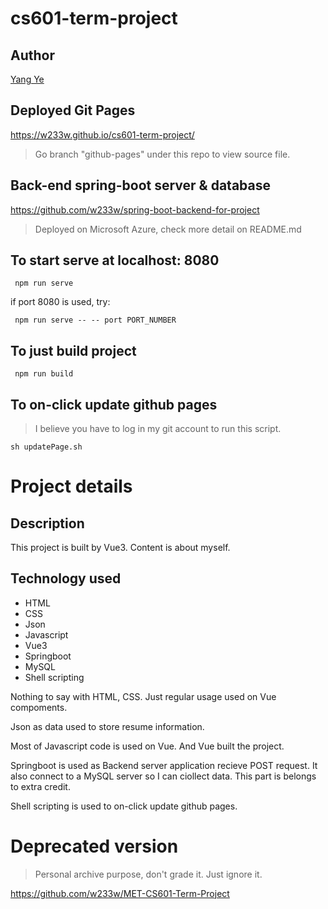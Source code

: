 # cs601-term-project

## Author
[Yang Ye](https://github.com/w233w)

## Deployed Git Pages
https://w233w.github.io/cs601-term-project/

> Go branch "github-pages" under this repo to view source file.

## Back-end spring-boot server & database
https://github.com/w233w/spring-boot-backend-for-project
> Deployed on Microsoft Azure, check more detail on README.md

## To start serve at localhost: 8080
```console
 npm run serve
```
if port 8080 is used, try:
```console
 npm run serve -- -- port PORT_NUMBER
```

## To just build project
```console
 npm run build
```

## To on-click update github pages
> I believe you have to log in my git account to run this script.
```console
sh updatePage.sh
```

# Project details

## Description
This project is built by Vue3. Content is about myself.

## Technology used
* HTML
* CSS
* Json
* Javascript
* Vue3
* Springboot
* MySQL
* Shell scripting

Nothing to say with HTML, CSS. Just regular usage used on Vue compoments.

Json as data used to store resume information.

Most of Javascript code is used on Vue. And Vue built the project.

Springboot is used as Backend server application recieve POST request. It also connect to a MySQL server so I can ciollect data. This part is belongs to extra credit.

Shell scripting is used to on-click update github pages.

# Deprecated version
> Personal archive purpose, don't grade it. Just ignore it.

https://github.com/w233w/MET-CS601-Term-Project